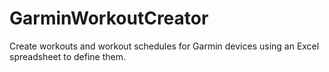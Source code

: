 # GarminWorkoutCreator
Create workouts and workout schedules for Garmin devices using an Excel spreadsheet to define them. 
